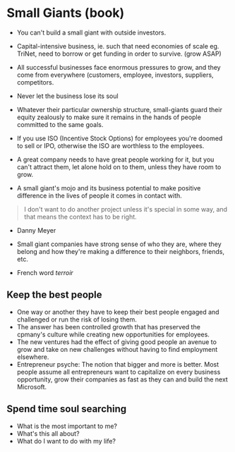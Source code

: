 # Small Giants (book)

- You can't build a small giant with outside investors.
- Capital-intensive business, ie. such that need economies of scale eg. TriNet, need to borrow or get funding in order to survive. (grow ASAP)
- All successful businesses face enormous pressures to grow, and they come from everywhere (customers, employee, investors, suppliers, competitors.
- Never let the business lose its soul
- Whatever their particular ownership structure, small-giants guard their equity zealously to make sure it remains in the hands of people committed to the same goals.
- If you use ISO (Incentive Stock Options) for employees you're doomed to sell or IPO, otherwise the ISO are worthless to the employees.
- A great company needs to have great people working for it, but you can't attract them, let alone hold on to them, unless they have room to grow.


- A small giant's mojo and its business potential to make positive difference in the lives of people it comes in contact with.

> I don't want to do another project unless it's special in some way, and that means the context has to be right.
- Danny Meyer

- Small giant companies have strong sense of who they are, where they belong and how they're making a difference to their neighbors, friends, etc.
- French word *terroir*


## Keep the best people

- One way or another they have to keep their best people engaged and challenged or run the risk of losing them.
- The answer has been controlled growth that has preserved the cpmany's culture while creating new opportunities for employees.
- The new ventures had the effect of giving good people an avenue to grow and take on new challenges without having to find employment elsewhere.
- Entrepreneur psyche: The notion that bigger and more is better. Most people assume all entrepreneurs want to capitalize on every business opportunity, grow their companies as fast as they can and build the next Microsoft.

## Spend time soul searching
- What is the most important to me?
- What's this all about?
- What do I want to do with my life?
